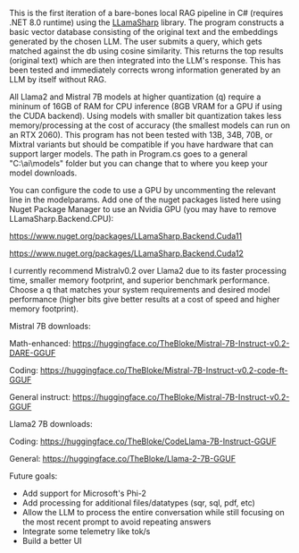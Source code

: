 This is the first iteration of a bare-bones local RAG pipeline in C# (requires .NET 8.0 runtime) using the [LLamaSharp](https://github.com/SciSharp/LLamaSharp) library. The program constructs a basic vector database consisting of the original text and the embeddings generated by the chosen LLM. The user submits a query, which gets matched against the db using cosine similarity. This returns the top results (original text) which are then integrated into the LLM's response. This has been tested and immediately corrects wrong information generated by an LLM by itself without RAG.

All Llama2 and Mistral 7B models at higher quantization (q) require a mininum of 16GB of RAM for CPU inference (8GB VRAM for a GPU if using the CUDA backend). Using models with smaller bit quantization takes less memory/processing at the cost of accuracy (the smallest models can run on an RTX 2060). This program has not been tested with 13B, 34B, 70B, or Mixtral variants but should be compatible if you have hardware that can support larger models. The path in Program.cs goes to a general "C:\ai\models" folder but you can change that to where you keep your model downloads.

You can configure the code to use a GPU by uncommenting the relevant line in the modelparams. Add one of the nuget packages listed here using Nuget Package Manager to use an Nvidia GPU (you may have to remove LLamaSharp.Backend.CPU):

https://www.nuget.org/packages/LLamaSharp.Backend.Cuda11

https://www.nuget.org/packages/LLamaSharp.Backend.Cuda12


I currently recommend Mistralv0.2 over Llama2 due to its faster processing time, smaller memory footprint, and superior benchmark performance. Choose a q that matches your system requirements and desired model performance (higher bits give better results at a cost of speed and higher memory footprint).

Mistral 7B downloads:

Math-enhanced: https://huggingface.co/TheBloke/Mistral-7B-Instruct-v0.2-DARE-GGUF

Coding: https://huggingface.co/TheBloke/Mistral-7B-Instruct-v0.2-code-ft-GGUF

General instruct: https://huggingface.co/TheBloke/Mistral-7B-Instruct-v0.2-GGUF 


Llama2 7B downloads:

Coding: https://huggingface.co/TheBloke/CodeLlama-7B-Instruct-GGUF

General: https://huggingface.co/TheBloke/Llama-2-7B-GGUF


Future goals:
- Add support for Microsoft's Phi-2
- Add processing for additional files/datatypes (sqr, sql, pdf, etc)
- Allow the LLM to process the entire conversation while still focusing on the most recent prompt to avoid repeating answers
- Integrate some telemetry like tok/s
- Build a better UI
